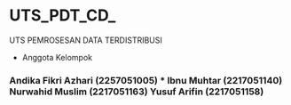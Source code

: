# UTS_PDT_CD_
UTS PEMROSESAN DATA TERDISTRIBUSI
* Anggota Kelompok
### Andika Fikri Azhari (2257051005)                                                                                                                                                 * Ibnu Muhtar (2217051140)                                                                                                                                                    Nurwahid Muslim  (2217051163)                                                                                                                                                  Yusuf Arifin (2217051158)
